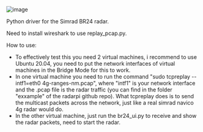 ![image](https://github.com/d2snc/pyOpenBR24/assets/16419619/fc78cd44-160e-4c53-86f5-05d0eb8f812d)

Python driver for the Simrad BR24 radar.

Need to install wireshark to use replay_pcap.py.

How to use:

- To effectively test this you need 2 virtual machines, i recommend to use Ubuntu 20.04, you need to put the network interfaces of virtual machines in the Bridge Mode for this to work.
- In one virtual machine you need to run the command "sudo tcpreplay --intf1=eth0 4g-ranges-nm.pcap", where "intf1" is your network interface and the .pcap file is the radar traffic (you can find in the folder "exxample" of the radarpi github repo). What tcpreplay does is to send the multicast packets across the network, just like a real simrad navico 4g radar would do.
- In the other virtual machine, just run the br24_ui.py to receive and show the radar packets, need to start the radar.

  

